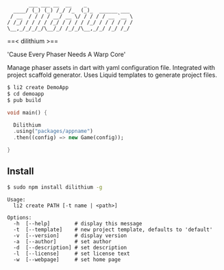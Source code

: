 
           ___ ___ __  __    _               
      ____/ (_) (_) /_/ /_  (_)_  ______ ___ 
     / __  / / / / __/ __ \/ / / / / __ `__ \
    / /_/ / / / / /_/ / / / / /_/ / / / / / /
    \__,_/_/_/_/\__/_/ /_/_/\__,_/_/ /_/ /_/ 
                                             
                                                                      
==&lt; dilithium &gt;==

'Cause Every Phaser Needs A Warp Core'

Manage phaser assets in dart with yaml configuration file.
Integrated with project scaffold generator.
Uses Liquid templates to generate project files.



```bash
$ li2 create DemoApp
$ cd demoapp
$ pub build
```


```dart
void main() {

  Dilithium
  .using("packages/appname")
  .then((config) => new Game(config));

}
```


## Install

```bash
$ sudo npm install dilithium -g

```


    Usage:
      li2 create PATH [-t name | <path>]
    
    Options:
      -h  [--help]        # display this message
      -t  [--template]    # new project template, defaults to 'default'
      -v  [--version]     # display version
      -a  [--author]      # set author
      -d  [--description] # set description
      -l  [--license]     # set license text
      -w  [--webpage]     # set home page




